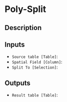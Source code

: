 
# Poly-Split
## Description

 
## Inputs
* `Source table [Table]`: 
* `Spatial Field [Column]`: 
* `Split To [Selection]`: 

## Outputs
* `Result table [Table]`: 
